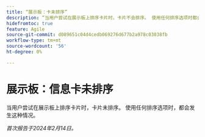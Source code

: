 ```yaml
---
title: “展示板：卡未排序”
description: “当用户尝试在展示板上排序卡片时，卡片不会排序。 使用任何排序选项时都会发生这种情况。”
hidefromtoc: true
feature: Agile
source-git-commit: d089651c04d4cedb069276d677b2a978c03038fb
workflow-type: tm+mt
source-wordcount: '56'
ht-degree: 0%

---
```



# 展示板：信息卡未排序

当用户尝试在展示板上排序卡片时，卡片未排序。 使用任何排序选项时，都会发生这种情况。

_首次报告于2024年2月14日。_
